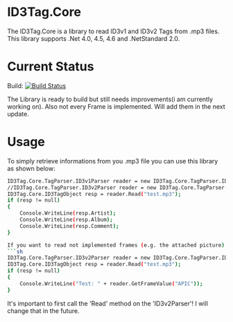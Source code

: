 # ID3Tag.Core 

The ID3Tag.Core is a library to read ID3v1 and ID3v2 Tags from .mp3 files.
This library supports .Net 4.0, 4.5, 4.6 and .NetStandard 2.0.

# Current Status
Build: [![Build Status](https://travis-ci.org/Cr1TiKa7/ID3Tag.Core.svg?branch=master)](https://travis-ci.org/Cr1TiKa7/ID3Tag.Core)

The Library is ready to build but still needs improvements(i am currently working on).
Also not every Frame is implemented. Will add them in the next update.

# Usage
To simply retrieve informations from you .mp3 file you can use this library as shown below:
```sh
ID3Tag.Core.TagParser.ID3v1Parser reader = new ID3Tag.Core.TagParser.ID3v1Parser();
//ID3Tag.Core.TagParser.ID3v2Parser reader = new ID3Tag.Core.TagParser.ID3v2Parser();
ID3Tag.Core.ID3TagObject resp = reader.Read("test.mp3");
if (resp != null)
{
    Console.WriteLine(resp.Artist);
    Console.WriteLine(resp.Album);
    Console.WriteLine(resp.Comment);
}

If you want to read not implemented frames (e.g. the attached picture) you can call the following method:
```sh
ID3Tag.Core.TagParser.ID3v2Parser reader = new ID3Tag.Core.TagParser.ID3v2Parser();
ID3Tag.Core.ID3TagObject resp = reader.Read("test.mp3");
if (resp != null)
{
    Console.WriteLine("Test: " + reader.GetFrameValue("APIC"));
}
```
It's important to first call the 'Read' method on the 'ID3v2Parser'! I will change that in the future.
